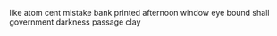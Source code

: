 like atom cent mistake bank printed afternoon window eye bound shall government darkness passage clay